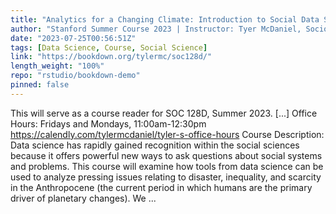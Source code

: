 ```yaml
---
title: "Analytics for a Changing Climate: Introduction to Social Data Science"
author: "Stanford Summer Course 2023 | Instructor: Tyer McDaniel, Sociology, tylermc@stanford.edu"
date: "2023-07-25T00:56:51Z"
tags: [Data Science, Course, Social Science]
link: "https://bookdown.org/tylermc/soc128d/"
length_weight: "100%"
repo: "rstudio/bookdown-demo"
pinned: false
---
```


This will serve as a course reader for SOC 128D, Summer 2023. [...] Office Hours: Fridays and Mondays, 11:00am-12:30pm https://calendly.com/tylermcdaniel/tyler-s-office-hours Course Description: Data science has rapidly gained recognition within the social sciences because it offers powerful new ways to ask questions about social systems and problems. This course will examine how tools from data science can be used to analyze pressing issues relating to disaster, inequality, and scarcity in the Anthropocene (the current period in which humans are the primary driver of planetary changes). We ...
